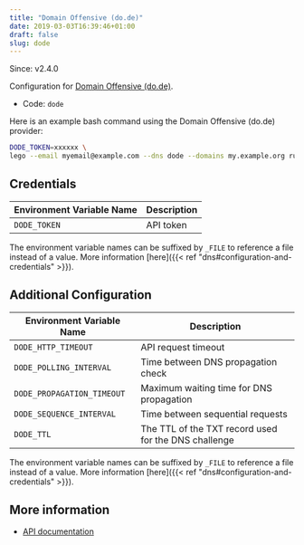 ```yaml
---
title: "Domain Offensive (do.de)"
date: 2019-03-03T16:39:46+01:00
draft: false
slug: dode
---
```


<!-- THIS DOCUMENTATION IS AUTO-GENERATED. PLEASE DO NOT EDIT. -->
<!-- providers/dns/dode/dode.toml -->
<!-- THIS DOCUMENTATION IS AUTO-GENERATED. PLEASE DO NOT EDIT. -->

Since: v2.4.0

Configuration for [Domain Offensive (do.de)](https://www.do.de/).


<!--more-->

- Code: `dode`

Here is an example bash command using the Domain Offensive (do.de) provider:

```bash
DODE_TOKEN=xxxxxx \
lego --email myemail@example.com --dns dode --domains my.example.org run
```




## Credentials

| Environment Variable Name | Description |
|-----------------------|-------------|
| `DODE_TOKEN` | API token |

The environment variable names can be suffixed by `_FILE` to reference a file instead of a value.
More information [here]({{< ref "dns#configuration-and-credentials" >}}).


## Additional Configuration

| Environment Variable Name | Description |
|--------------------------------|-------------|
| `DODE_HTTP_TIMEOUT` | API request timeout |
| `DODE_POLLING_INTERVAL` | Time between DNS propagation check |
| `DODE_PROPAGATION_TIMEOUT` | Maximum waiting time for DNS propagation |
| `DODE_SEQUENCE_INTERVAL` | Time between sequential requests |
| `DODE_TTL` | The TTL of the TXT record used for the DNS challenge |

The environment variable names can be suffixed by `_FILE` to reference a file instead of a value.
More information [here]({{< ref "dns#configuration-and-credentials" >}}).




## More information

- [API documentation](https://www.do.de/wiki/LetsEncrypt_-_Entwickler)

<!-- THIS DOCUMENTATION IS AUTO-GENERATED. PLEASE DO NOT EDIT. -->
<!-- providers/dns/dode/dode.toml -->
<!-- THIS DOCUMENTATION IS AUTO-GENERATED. PLEASE DO NOT EDIT. -->
